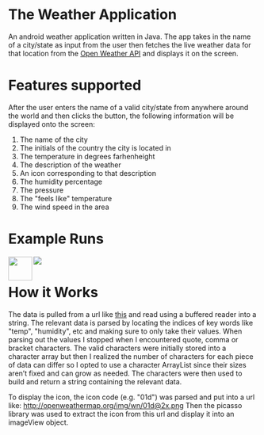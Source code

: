 # The Weather Application
An android weather application written in Java. The app takes in the name of a city/state as input from the user then fetches the live weather data
for that location from the [Open Weather API](https://openweathermap.org/) and displays it on the screen.

# Features supported

After the user enters the name of a valid city/state from anywhere around the world and then clicks the button, the following information will be displayed onto the screen:

1) The name of the city
2) The initials of the country the city is located in
3) The temperature in degrees farhenheight 
4) The description of the weather
5) An icon corresponding to that description
6) The humidity percentage
7) The pressure
8) The "feels like" temperature
9) The wind speed in the area

# Example Runs
<a href="url"><img src="http://url.to/image.png](http://g.recordit.co/hCpMGBG2l4.gif" align="left" height="48" width="48" ></a>
![](http://g.recordit.co/hCpMGBG2l4.gif)


# How it Works

The data is pulled from a url like [this](https://api.openweathermap.org/data/2.5/weather?q=Boston&appid=e53301e27efa0b66d05045d91b2742d3&units=imperial) and read using a buffered reader into a string. The relevant data is parsed by locating the indices of key words like "temp", "humidity", etc and making sure to only take their values. When parsing out the values I stopped when I encountered quote, comma or bracket characters. The valid characters were initially stored into a character array but then I realized the number of characters for each piece of data can differ so I opted to use a character ArrayList since their sizes aren’t fixed and can grow as needed. The characters were then used to build and return a string containing the relevant data. 

To display the icon, the icon code (e.g. "01d") was parsed and put into a url like: http://openweathermap.org/img/wn/01d@2x.png
Then the picasso library was used to extract the icon from this url and display it into an imageView object. 


